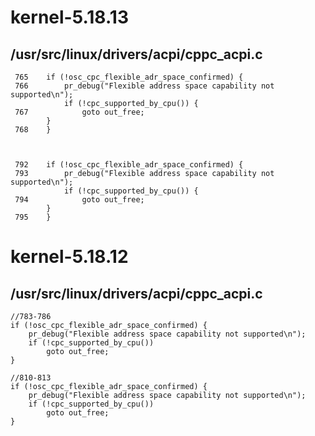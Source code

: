 # kernel-5.18.13

## /usr/src/linux/drivers/acpi/cppc_acpi.c
```
 765	if (!osc_cpc_flexible_adr_space_confirmed) {
 766		pr_debug("Flexible address space capability not supported\n");
    		if (!cpc_supported_by_cpu()) {
 767			goto out_free;
 		}
 768	}



 792	if (!osc_cpc_flexible_adr_space_confirmed) {
 793		pr_debug("Flexible address space capability not supported\n");
     		if (!cpc_supported_by_cpu()) {
 794			goto out_free;
 		}
 795	}

```


# kernel-5.18.12

## /usr/src/linux/drivers/acpi/cppc_acpi.c

```
//783-786
if (!osc_cpc_flexible_adr_space_confirmed) {
	pr_debug("Flexible address space capability not supported\n");
	if (!cpc_supported_by_cpu())
		goto out_free;
}

//810-813
if (!osc_cpc_flexible_adr_space_confirmed) {
	pr_debug("Flexible address space capability not supported\n");
	if (!cpc_supported_by_cpu())
		goto out_free;
}
```
